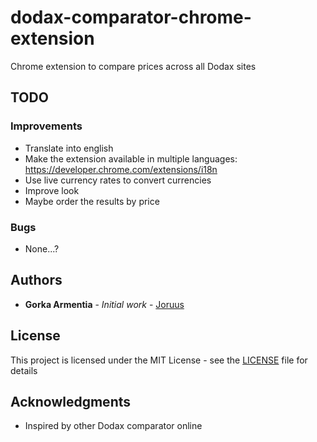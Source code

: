 # dodax-comparator-chrome-extension
Chrome extension to compare prices across all Dodax sites

## TODO

### Improvements
- Translate into english
- Make the extension available in multiple languages: https://developer.chrome.com/extensions/i18n
- Use live currency rates to convert currencies
- Improve look
- Maybe order the results by price

### Bugs
- None...?

## Authors

* **Gorka Armentia** - *Initial work* - [Joruus](https://github.com/Joruus)

## License

This project is licensed under the MIT License - see the [LICENSE](LICENSE) file for details

## Acknowledgments

* Inspired by other Dodax comparator online
